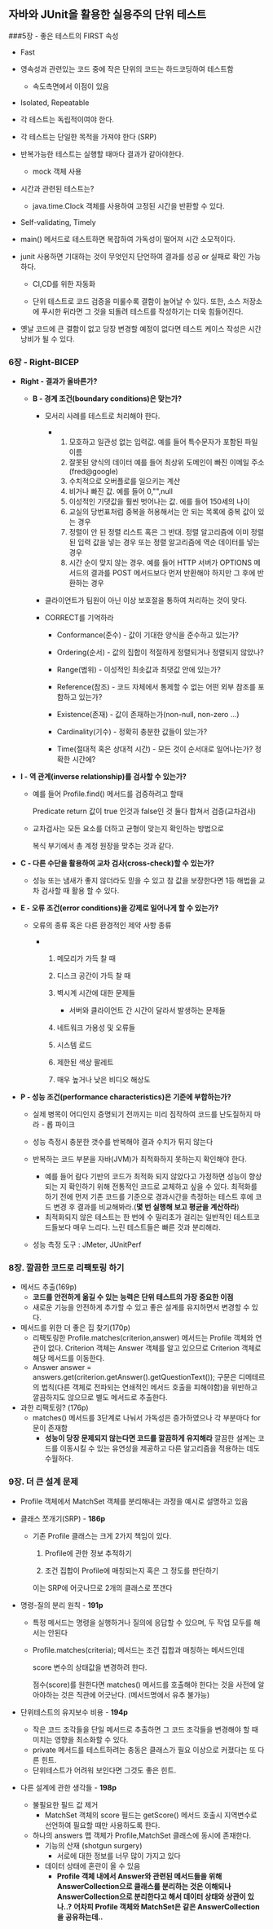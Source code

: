 ## 자바와 JUnit을 활용한 실용주의 단위 테스트



###5장 - 좋은 테스트의 FIRST 속성

-  Fast

  - 영속성과 관련있는 코드 중에 작은 단위의 코드는 하드코딩하여 테스트함
    - 속도측면에서 이점이 있음

-  Isolated, Repeatable

  - 각 테스트는 독립적이여야 한다.
  - 각 테스트는 단일한 목적을 가져야 한다 (SRP)
  - 반복가능한 테스트는 실행할 때마다 결과가 같아야한다.
    - mock 객체 사용
  - 시간과 관련된 테스트는?
    - java.time.Clock 객체를 사용하여 고정된 시간을 반환할 수 있다.

-  Self-validating, Timely

  - main() 메서드로 테스트하면 복잡하여 가독성이 떨어져 시간 소모적이다.

  - junit 사용하면 기대하는 것이 무엇인지 단언하여 결과를 성공 or 실패로 확인 가능하다.

    - CI,CD를 위한 자동화

    - 단위 테스트로 코드 검증을 미룰수록 결함이 늘어날 수 있다. 
      또한, 소스 저장소에 푸시한 뒤라면 그 것을 되돌려 테스트를 작성하기는 더욱 힘들어진다.

  - 옛날 코드에 큰 결함이 없고 당장 변경할 예정이 없다면 테스트 케이스 작성은 시간낭비가 될 수 있다.

    

### 6장 - Right-BICEP

- **Right - 결과가 올바른가?**

  - **B - 경계 조건(boundary conditions)은 맞는가?**

    - 모서리 사례를 테스트로 처리해야 한다.

      - 1. 모호하고 일관성 없는 입력값.
           예를 들어 특수문자가 포함된 파일 이름
        2. 잘못된 양식의 데이터
           예를 들어 최상위 도메인이 빠진 이메일 주소(fred@google)
        3. 수치적으로 오버플로를 일으키는 계산
        4. 비거나 빠진 값.
           예를 들어 0,"",null
        5. 이성적인 기댓값을 훨씬 벗어나는 값.
           에를 들어 150세의 나이
        6. 교실의 당번표처럼 중복을 허용해서는 안 되는 목록에 중복 값이 있는 경우
        7. 정렬이 안 된 정렬 리스트 혹은 그 반대. 정렬 알고리즘에 이미 정렬된 입력 값을 넣는 경우
           또는 정렬 알고리즘에 역순 데이터를 넣는 경우
        8. 시간 순이 맞지 않는 경우. 예를 들어 HTTP 서버가 OPTIONS 메서드의 결과를
           POST 메서드보다 먼저 반환해야 하지만 그 후에 반환하는 경우

    - 클라이언트가 팀원이 아닌 이상 보호절을 통하여 처리하는 것이 맞다.

    - CORRECT를 기억하라

      - Conformance(준수) - 값이 기대한 양식을 준수하고 있는가?
      - Ordering(순서) - 값의 집합이 적절하게 정렬되거나 정렬되지 않았나?
      - Range(범위) - 이성적인 최솟값과 최댓값 안에 있는가?
      - Reference(참조) - 코드 자체에서 통제할 수 없는 어떤 외부 참조를 포함하고 있는가?
      - Existence(존재) - 값이 존재하는가(non-null, non-zero ...)
      - Cardinality(기수) - 정확히 충분한 값들이 있는가?

      - Time(절대적 혹은 상대적 시간) - 모든 것이 순서대로 일어나는가? 정확한 시간에?

    

- **I - 역 관계(inverse relationship)를 검사할 수 있는가?**

  - 예를 들어 Profile.find() 메서드를 검증하려고 할때

    Predicate return 값이 true 인것과 false인 것 둘다 합쳐서 검증(교차검사)

  - 교차검사는 모든 요소를 더하고 균형이 맞는지 확인하는 방법으로 

    복식 부기에서 총 계정 원장을 맞추는 것과 같다.

    

- **C - 다른 수단을 활용하여 교차 검사(cross-check)할 수 있는가?**

  - 성능 또는 냄새가 좋지 않더라도 믿을 수 있고 참 값을 보장한다면 1등 해법을 교차 검사할 때 활용 할 수 있다.

    

- **E - 오류 조건(error conditions)을 강제로 일어나게 할 수 있는가?**

  - 오류의 종류 혹은 다른 환경적인 제약 사항 종류

    - 1. 메모리가 가득 찰 때
      2. 디스크 공간이 가득 찰 때
      3. 벽시계 시간에 대한 문제들
         - 서버와 클라이언트 간 시간이 달라서 발생하는 문제들
      4. 네트워크 가용성 및 오류들

      5. 시스템 로드
      6. 제한된 색상 팔레트
      7. 매우 높거나 낮은 비디오 해상도

- **P - 성능 조건(performance characteristics)은 기준에 부합하는가?**

  - 실제 병목이 어디인지 증명되기 전까지는 미리 짐작하여 코드를 난도질하지 마라 - 롭 파이크
  - 성능 측정시 충분한 갯수를 반복해야 결과 수치가 튀지 않는다
  - 반복하는 코드 부분을 자바(JVM)가 최적화하지 못하는지 확인해야 한다.

    - 예를 들어 람다 기반의 코드가 최적화 되지 않았다고 가정하면 성능이 향상되는 지 
      확인하기 위해 전통적인 코드로 교체하고 싶을 수 있다.
      최적화를 하기 전에 먼저 기존 코드를 기준으로 경과시간을 측정하는 테스트 후에
      코드 변경 후 결과를 비교해봐라.(**몇 번 실행해 보고 평균을 계산하라**)
    - 최적화되지 않은 테스트는 한 번에 수 밀리초가 걸리는 일반적인 테스트코드들보다 매우 느리다.
      느린 테스트들은 빠른 것과 분리해라.
  - 성능 측정 도구 : JMeter, JUnitPerf



###  8장. 깔끔한 코드로 리팩토링 하기

- 메서드 추출(169p)
  - **코드를 안전하게 옮길 수 있는 능력은 단위 테스트의 가장 중요한 이점**
  - 새로운 기능을 안전하게 추가할 수 있고 좋은 설계를 유지하면서 변경할 수 있다.
- 메서드를 위한 더 좋은 집 찾기(170p)
  - 리팩토링한 Profile.matches(criterion,answer) 메서드는
    Profile 객체와 연관이 없다.
    Criterion 객체는 Answer 객체를 알고 있으므로 Criterion 객체로 해당 메서드를 이동한다.
  - Answer answer = answers.get(criterion.getAnswer().getQuestionText()); 구문은
    디메테르의 법칙(다른 객체로 전파되는 연쇄적인 메서드 호출을 피해야함)을 위반하고 깔끔하지도 않으므로 별도 메서드로 추출한다.
- 과한 리팩토링? (176p)
  - matches() 메서드를 3단계로 나눠서 가독성은 증가하였으나 각 부분마다 for문이 존재함
    - **성능이 당장 문제되지 않는다면 코드를 깔끔하게 유지해라**
      깔끔한 설계는 코드를 이동시킬 수 있는 유연성을 제공하고 
      다른 알고리즘을 적용하는 데도 수월하다.



### 9장. 더 큰 설계 문제

- Profile 객체에서 MatchSet 객체를 분리해내는 과정을 예시로 설명하고 있음

- 클래스 쪼개기(SRP) - **186p**

  - 기존 Profile 클래스는 크게 2가지 책임이 있다.

    1)  Profile에 관한 정보 추적하기

    2) 조건 집합이 Profile에 매칭되는지 혹은 그 정도를 판단하기

    이는 SRP에 어긋나므로 2개의 클래스로 쪼갠다

- 명령-질의 분리 원칙 - **191p**

  - 특정 메서드는 명령을 실행하거나 질의에 응답할 수 있으며, 두 작업 모두를 해서는 안된다

  - Profile.matches(criteria); 메서드는 조건 집합과 매칭하는 메서드인데

    score 변수의 상태값을 변경하려 한다.

    점수(score)를 원한다면 matches() 메서드를 호출해야 한다는 것을 사전에 알아야하는 것은 직관에 어긋난다. (메서드명에서 유추 불가능)

- 단위테스트의 유지보수 비용 - **194p**

  - 작은 코드 조각들을 단일 메서드로 추출하면 그 코드 조각들을 변경해야 할 때 
    미치는 영향을 최소화할 수 있다.
  - private 메서드를 테스트하려는 충동은 클래스가 필요 이상으로 커졌다는 또 다른 힌트.
  - 단위테스트가 어려워 보인다면 그것도 좋은 힌트.

- 다른 설계에 관한 생각들 - **198p**

  - 불필요한 필드 값 제거
    - MatchSet 객체의 score 필드는 getScore() 메서드 호출시 지역변수로 선언하여 
      필요할 때만 사용하도록 한다.
  - 하나의 answers 맵 객체가 Profile,MatchSet 클래스에 동시에 존재한다.
    - 기능의 산재 (shotgun surgery)
      - 서로에 대한 정보를 너무 많이 가지고 있다
    - 데이터 상태에 혼란이 올 수 있음
      - **Profile 객체 내에서 Answer와 관련된 메서드들을 위해**
        **AnswerCollection으로 클래스를 분리하는 것은 이해되나** 
        **AnswerCollection으로 분리한다고 해서 데이터 상태와 상관이 있나..?**
        **어차피 Profile 객체와 MatchSet은 같은 AnswerCollection을 공유하는데..**